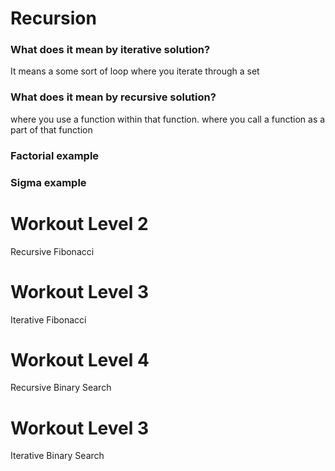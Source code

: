 # Recursion

### What does it mean by iterative solution?
It means a some sort of loop where you iterate through a set
### What does it mean by recursive solution?
where you use a function within that function. where you call a function as a part of that function
### Factorial example

### Sigma example

# Workout Level 2
Recursive Fibonacci

# Workout Level 3
Iterative Fibonacci

# Workout Level 4
Recursive Binary Search

# Workout Level 3
Iterative Binary Search
